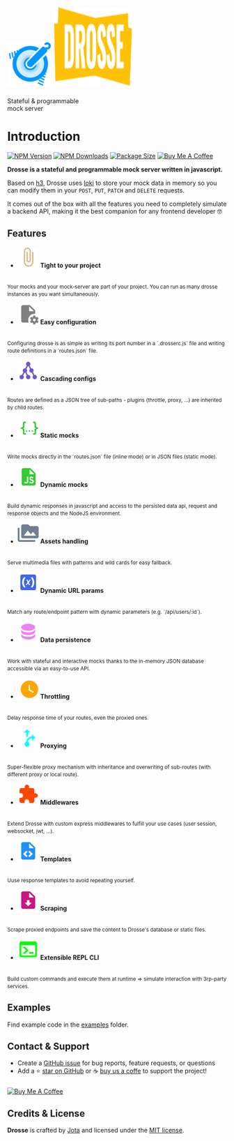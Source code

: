 <div id="drosse-hero">
  <h1>
    <img src="assets/drosse-logo.svg" height="100px" width="100px"/>
    <img src="assets/drosse-title.svg" height="180px" width="180px"/>
  </h1>
  <p>
    Stateful & programmable<br>mock server
  </p>
</div>

# Introduction

[![NPM Version](https://flat.badgen.net/npm/v/@jota-one/drosse)](https://www.npmjs.com/package/@jota-one/drosse)
[![NPM Downloads](https://flat.badgen.net/npm/dt/@jota-one/drosse)](https://www.npmjs.com/package/@jota-one/drosse)
[![Package Size](https://flat.badgen.net/packagephobia/install/@jota-one/drosse)](https://packagephobia.now.sh/result?p=@jota-one/drosse)
[![Buy Me A Coffee][bmc-shield-src]][bmc-href]

<!-- Badges -->

[bmc-src]: https://bmc-cdn.nyc3.digitaloceanspaces.com/BMC-button-images/custom_images/orange_img.png
[bmc-href]: https://www.buymeacoffee.com/drosse
[bmc-shield-src]: https://img.shields.io/static/v1?message=Buy%20me%20a%20coffee&logo=buy-me-a-coffee&style=flat-square&label=Sponsor&logoColor=white&color=ff813f

**Drosse is a stateful and programmable mock server written in javascript.**

Based on [h3](https://h3.unjs.io/), Drosse uses [loki](https://github.com/techfort/LokiJS)
to store your mock data in memory so you can modify them in your
`POST`, `PUT`, `PATCH` and `DELETE` requests.

It comes out of the box with all the features you need to completely simulate a backend API,
making it the best companion for any frontend developer 🤓

## Features

<div class="grid cards" markdown>

- ![](assets/feature-icons/paperclip.svg) **Tight to your project**
<br>
<small>
Your mocks and your mock-server are part of your project.
You can run as many drosse instances as you want simultaneously.
</small>

- ![](assets/feature-icons/configuration.svg) **Easy configuration**
<br>
<small>
Configuring drosse is as simple as writing its port number in a `.drosserc.js`
file and writing route definitions in a `routes.json` file.
</small>

- ![](assets/feature-icons/cascading.svg) **Cascading configs**
<br>
<small>
Routes are defined as a JSON tree of sub-paths - plugins (throttle, proxy, ...)
are inherited by child routes.
</small>

- ![](assets/feature-icons/static-mocks.svg) **Static mocks**
<br>
<small>
Write mocks directly in the `routes.json` file (inline mode) or in JSON files
(static mode).
</small>

- ![](assets/feature-icons/dynamic-mocks.svg) **Dynamic mocks**
<br>
<small>
Build dynamic responses in javascript and access to the persisted data api,
request and response objects and the NodeJS environment.
</small>

- ![](assets/feature-icons/assets.svg) **Assets handling**
<br>
<small>
Serve multimedia files with patterns and wild cards for easy fallback.
</small>

- ![](assets/feature-icons/url-param.svg) **Dynamic URL params**
<br>
<small>
Match any route/endpoint pattern with dynamic parameters (e.g. `/api/users/:id`).
</small>

- ![](assets/feature-icons/database.svg) **Data persistence**
<br>
<small>
Work with stateful and interactive mocks thanks to the in-memory JSON database
accessible via an easy-to-use API.
</small>

- ![](assets/feature-icons/throttle.svg) **Throttling**
<br>
<small>
Delay response time of your routes, even the proxied ones.
</small>

- ![](assets/feature-icons/proxy.svg) **Proxying**
<br>
<small>
Super-flexible proxy mechanism with inheritance and overwriting of sub-routes
(with different proxy or local route).
</small>

- ![](assets/feature-icons/middleware.svg) **Middlewares**
<br>
<small>
Extend Drosse with custom express middlewares to fulfill your use cases
(user session, websocket, jwt, ...).
</small>

- ![](assets/feature-icons/template.svg) **Templates**
<br>
<small>
Uuse response templates to avoid repeating yourself.
</small>

- ![](assets/feature-icons/scrape.svg) **Scraping**
<br>
<small>
Scrape proxied endpoints and save the content to Drosse's database or
static files.
</small>

- ![](assets/feature-icons/cli.svg) **Extensible REPL CLI**
<br>
<small>
Build custom commands and execute them at runtime => simulate interaction
with 3rp-party services.
</small>

</div>

## Examples

Find example code in the [examples](https://github.com/jota-one/drosse/tree/master/examples) folder.

## Contact & Support

- Create a [GitHub issue](https://github.com/jota-one/drosse/issues) for bug reports, feature requests, or questions
- Add a ⭐️ [star on GitHub](https://github.com/jota-one/drosse) or ☕️ [buy us a coffe](https://www.buymeacoffee.com/drosse) to support the project!

<a href="https://www.buymeacoffee.com/drosse" target="_blank"><img src="https://cdn.buymeacoffee.com/buttons/v2/default-yellow.png" alt="Buy Me A Coffee" style="margin-top:10px;height:40px" ></a>

## Credits & License

**Drosse** is crafted by [Jota](https://jota.one) and licensed under the [MIT license](https://github.com/jota-one/drosse/blob/master/LICENSE).
